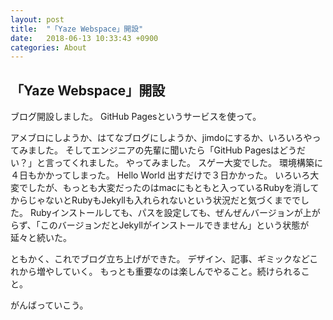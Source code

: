 ```yaml
---
layout: post
title:  "「Yaze Webspace」開設"
date:   2018-06-13 10:33:43 +0900
categories: About
---
```

## 「Yaze Webspace」開設
ブログ開設しました。
GitHub Pagesというサービスを使って。

アメブロにしようか、はてなブログにしようか、jimdoにするか、いろいろやってみました。
そしてエンジニアの先輩に聞いたら「GitHub Pagesはどうだい？」と言ってくれました。
やってみました。
スゲー大変でした。
環境構築に４日もかかってしまった。
Hello World 出すだけで３日かかった。
いろいろ大変でしたが、もっとも大変だったのはmacにもともと入っているRubyを消してからじゃないとRubyもJekyllも入れられないという状況だと気づくまででした。
Rubyインストールしても、パスを設定しても、ぜんぜんバージョンが上がらず、「このバージョンだとJekyllがインストールできません」という状態が延々と続いた。

ともかく、これでブログ立ち上げができた。
デザイン、記事、ギミックなどこれから増やしていく。
もっとも重要なのは楽しんでやること。続けられること。

がんばっていこう。


